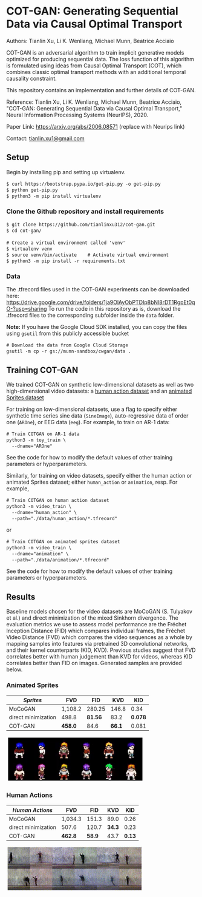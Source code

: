 # COT-GAN: Generating Sequential Data via Causal Optimal Transport
Authors: Tianlin Xu, Li K. Wenliang, Michael Munn, Beatrice Acciaio

COT-GAN is an adversarial algorithm to train implicit generative models optimized for producing sequential data. The loss function of this algorithm is formulated using ideas from Causal Optimal Transport (COT), which combines classic optimal transport methods with an additional temporal causality constraint. 

This repository contains an implementation and further details of COT-GAN. 

Reference: Tianlin Xu, Li K. Wenliang, Michael Munn, Beatrice Acciaio, "COT-GAN: Generating Sequential Data via Causal Optimal Transport," Neural Information Processing Systems (NeurIPS), 2020.

Paper Link: https://arxiv.org/abs/2006.08571 (replace with Neurips link)

Contact: tianlin.xu1@gmail.com

## Setup

Begin by installing pip and setting up virtualenv.

```
$ curl https://bootstrap.pypa.io/get-pip.py -o get-pip.py
$ python get-pip.py
$ python3 -m pip install virtualenv
```

### Clone the Github repository and install requirements

```
$ git clone https://github.com/tianlinxu312/cot-gan.git
$ cd cot-gan/

# Create a virtual environment called 'venv'
$ virtualenv venv 
$ source venv/bin/activate    # Activate virtual environment
$ python3 -m pip install -r requirements.txt 
```

### Data
The .tfrecord files used in the COT-GAN experiments can be downloaded here: https://drive.google.com/drive/folders/1ja9OlAyObPTDIp8bNl8rDT1RgpEt0qO-?usp=sharing
To run the code in this repository as is, download the .tfrecord files to the corresponding subfolder inside the `data` folder.  

**Note:** If you have the Google Cloud SDK installed, you can copy the files using `gsutil` from this publicly accessible bucket

```
# Download the data from Google Cloud Storage
gsutil -m cp -r gs://munn-sandbox/cwgan/data .
```


## Training COT-GAN
We trained COT-GAN on synthetic low-dimensional datasets as well as two high-dimensional video datasets: a [human action dataset](http://www.wisdom.weizmann.ac.il/~vision/SpaceTimeActions.html) and an [animated Sprites dataset](https://github.com/jrconway3/Universal-LPC-spritesheet)

For training on low-dimensional datasets, use a flag to specify either synthetic time series sine data (`SineImage`), auto-regressive data of order one (`AROne`), or EEG data (`eeg`). For example, to train on AR-1 data:
```
# Train COTGAN on AR-1 data
python3 -m toy_train \
  --dname="AROne"
```
See the code for how to modify the default values of other training parameters or hyperparameters.

Similarly, for training on video datasets, specify either the human action or animated Sprites dataset; either `human_action` or `animation`, resp. For example,

```
# Train COTGAN on human action dataset
python3 -m video_train \
  --dname="human_action" \
  --path="./data/human_action/*.tfrecord"
```

or 
```
# Train COTGAN on animated sprites dataset
python3 -m video_train \
  --dname="animation" \
  --path="./data/animation/*.tfrecord"
```

See the code for how to modify the default values of other training parameters or hyperparameters.

## Results
Baseline models chosen for the video datasets are MoCoGAN (S. Tulyakov et al.) and direct minimization
of the mixed Sinkhorn divergence. The evaluation metrics we use to assess model performance are the Fréchet Inception
Distance (FID) which compares individual frames, the Fréchet Video Distance (FVD)
which compares the video sequences as a whole by mapping samples into features via pretrained 3D
convolutional networks, and their kernel counterparts (KID, KVD). Previous studies suggest that FVD correlates better 
with human judgement than KVD for videos, whereas KID correlates better than FID on images. Generated samples are provided below.

### Animated Sprites
|*Sprites* | FVD      | FID       | KVD   |     KID
-------------|----------|-----------|-------|----------
|MoCoGAN     | 1,108.2  | 280.25    | 146.8 |     0.34
|direct minimization | 498.8 | **81.56** | 83.2 | **0.078**
|COT-GAN | **458.0** | 84.6 | **66.1** | 0.081

<img src="./figs/animation.gif" width="360" height="120"/>

### Human Actions 
|*Human Actions* | FVD      | FID       | KVD   |     KID
-------------|----------|-----------|-------|----------
| MoCoGAN | 1,034.3 | 151.3 | 89.0 | 0.26
| direct minimization | 507.6 | 120.7 | **34.3** | 0.23
| COT-GAN | **462.8** | **58.9** | 43.7 | **0.13**

<img src="./figs/humanaction.gif" width="360" height="120"/>


